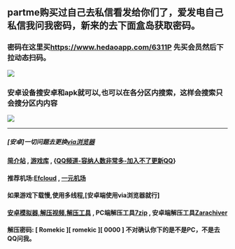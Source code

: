 ## partme购买过自己去私信看发给你们了，爱发电自己私信我问我密码，新来的去下面盒岛获取密码。
### 密码在这里买<https://www.hedaoapp.com/6311P> 先买会员然后下拉动态扫码。
![](https://i.imgtg.com/2023/05/15/OMhjLq.webp)
### 安卓设备搜安卓和apk就可以,也可以在各分区内搜索，这样会搜索只会搜分区内内容
![](https://i.imgtg.com/2023/04/14/86A6Y.webp)
***
##### [安卓]一切问题去更换[via浏览器](https://viayoo.com/zh-cn)
#### [简介站](https://www.mochoi.top)   ,  [游戏库](https://www.haysn.tk)  ,  {[QQ频道-容纳人数非常多-加入不了更新QQ](https://pd.qq.com/s/84ljkq53i)}
#### 推荐机场:[Efcloud](https://www.efcloud.net/#/register?code=WnbfsJAm)  ,  [一元机场](https://xn--4gq62f52gdss.com/#/register?code=KZXciMqn)
#### 如果游戏下载慢,使用多线程,[安卓端使用via浏览器就行]
#### [安卓模拟器,解压视频,解压工具](http://www.haysn.tk/Rubbish) , PC端解压工具[7zip](https://experiments-alicdn.sparanoid.net/7z/7z2201-x64.exe) , 安卓端解压工具[Zarachiver](http://www.haysn.tk/Rubbish/APK)
#### 解压密码: [ Romekic ][ romekic ][ 0000 ] 不对确认你下的是不是PC，不是去QQ问我。
